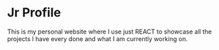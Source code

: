 <h1>Jr Profile</h1>

<p>This is my personal website where I use just REACT to showcase all the projects I have every done and what I am currently working on.</p>
